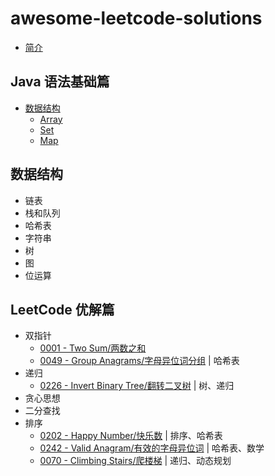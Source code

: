 # awesome-leetcode-solutions

* [简介](README.md)

## Java 语法基础篇
* [数据结构](data-structure/README.md)
    * [Array](data-structure/Array.md)
    * [Set](data-structure/Set.md)
    * [Map](data-structure/Map.md)

## 数据结构
* 链表
* 栈和队列
* 哈希表
* 字符串
* 树
* 图
* 位运算
## LeetCode 优解篇

* 双指针
    * [0001 - Two Sum/两数之和](solutions/0001-TwoSum/README.md)
    * [0049 - Group Anagrams/字母异位词分组](solutions/0049-GroupAnagrams/README.md) | 哈希表
* 递归
    * [0226 - Invert Binary Tree/翻转二叉树](solutions/0226-InvertBinaryTree/README.md) | 树、递归
* 贪心思想
* 二分查找
* 排序
    * [0202 - Happy Number/快乐数](solutions/0202-HappyNumber/README.md) | 排序、哈希表
    * [0242 - Valid Anagram/有效的字母异位词](solutions/0242-ValidAnagram/README.md) | 哈希表、数学
    * [0070 - Climbing Stairs/爬楼梯](solutions/0070-ClimbingStairs/README.md) | 递归、动态规划  